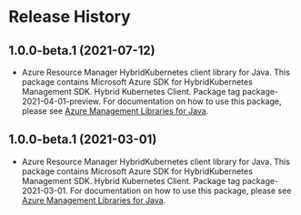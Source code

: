 # Release History

## 1.0.0-beta.1 (2021-07-12)

- Azure Resource Manager HybridKubernetes client library for Java. This package contains Microsoft Azure SDK for HybridKubernetes Management SDK. Hybrid Kubernetes Client. Package tag package-2021-04-01-preview. For documentation on how to use this package, please see [Azure Management Libraries for Java](https://aka.ms/azsdk/java/mgmt).

## 1.0.0-beta.1 (2021-03-01)

- Azure Resource Manager HybridKubernetes client library for Java. This package contains Microsoft Azure SDK for HybridKubernetes Management SDK. Hybrid Kubernetes Client. Package tag package-2021-03-01. For documentation on how to use this package, please see [Azure Management Libraries for Java](https://aka.ms/azsdk/java/mgmt).
